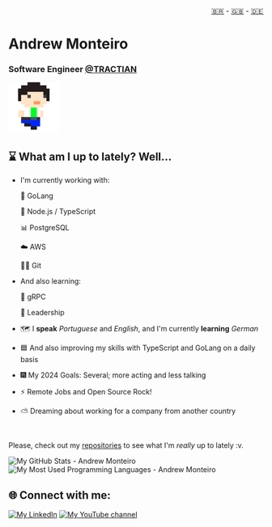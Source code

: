 <p align="right">
  <a href="README.pt.md">🇧🇷</a> - <a href="README.md">🇬🇧</a> - <a href="README.de.md">🇩🇪</a>
</p>

# Andrew Monteiro

### Software Engineer [@TRACTIAN](https://tractian.com/en)

<img src="https://raw.githubusercontent.com/Andrew-2609/mec-man/main/logo-gif.gif" alt="Mec-Man logo" width="100" height="100" />

## ⌛ What am I up to lately? Well...

- I'm currently working with:

  🐹 GoLang

  🤖 Node.js / TypeScript

  📊 PostgreSQL

  ☁️ AWS

  👨‍💻 Git

- And also learning:

  📡 gRPC

  🥇 Leadership

- 🗺 I **speak** *Portuguese* and *English*, and I'm currently **learning** *German*
- 🟦 And also improving my skills with TypeScript and GoLang on a daily basis
- 🎆 My 2024 Goals: Several; more acting and less talking
- ⚡ Remote Jobs and Open Source Rock!
- ⛅ Dreaming about working for a company from another country

<br/>

Please, check out my [repositories](https://github.com/Andrew-2609?tab=repositories) to see what I'm *really* up to lately :v.

<p align="left">
 <img alt="My GitHub Stats - Andrew Monteiro" src="https://github-readme-stats.vercel.app/api?username=andrew-2609&show_icons=true&hide_border=true&theme=tokyonight&count_private=true" height="190"> 
 <img alt="My Most Used Programming Languages - Andrew Monteiro" src="https://github-readme-stats.vercel.app/api/top-langs/?username=andrew-2609&layout=compact&hide_border=true&langs_count=8&theme=tokyonight&exclude_repo=Eccezionale-MVC,CorporacaoUmbrella,diversos,projetos,Andrew-2609">
</p>

## 🌐 Connect with me:
<a href="https://www.linkedin.com/in/andrew-2609/" target="_blank"><img alt="My LinkedIn" src="https://img.shields.io/badge/-LinkedIn-%230077B5?style=for-the-badge&logo=linkedin&logoColor=white"></a>
<a href="https://www.youtube.com/channel/UCmQ39rZeUW3dxMiSjm6YX7Q" target="_blank"><img alt="My YouTube channel" src="https://img.shields.io/badge/YouTube-FF0000?style=for-the-badge&logo=youtube&logoColor=white"></a>
